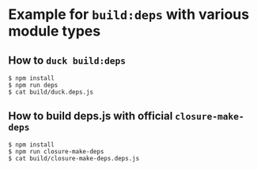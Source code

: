 # Example for `build:deps` with various module types

## How to `duck build:deps`

```console
$ npm install
$ npm run deps
$ cat build/duck.deps.js
```

## How to build deps.js with official `closure-make-deps`

```console
$ npm install
$ npm run closure-make-deps
$ cat build/closure-make-deps.deps.js
```
